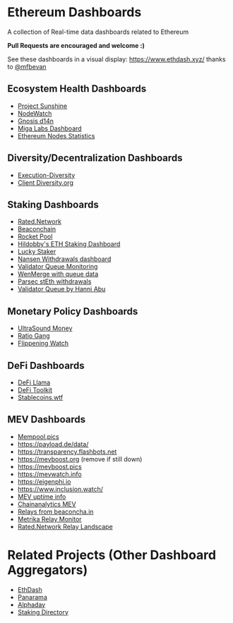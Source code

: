 # Ethereum Dashboards

A collection of Real-time data dashboards related to Ethereum

**Pull Requests are encouraged and welcome :)**

See these dashboards in a visual display: https://www.ethdash.xyz/ thanks to [@mfbevan](https://twitter.com/mfbevan)

## Ecosystem Health Dashboards

* [Project Sunshine](https://ethsunshine.com)
* [NodeWatch](https://nodewatch.io)
* [Gnosis d14n](https://d14n.info/ethereum)
* [Miga Labs Dashboard](https://monitoreth.io)
* [Ethereum Nodes Statistics](https://ethernodes.org/)


## Diversity/Decentralization Dashboards

* [Execution-Diversity](https://execution-diversity.info/)
* [Client Diversity.org](https://clientdiversity.org)

## Staking Dashboards

* [Rated.Network](https://www.rated.network/)
* [Beaconchain](https://beaconcha.in)
* [Rocket Pool](https://rocketscan.io)
* [Hildobby's ETH Staking Dashboard](https://dune.com/hildobby/eth2-staking)
* [Lucky Staker](https://luckystaker.com/home)
* [Nansen Withdrawals dashboard](https://query.nansen.ai/public/dashboards/Hk93n66vsO0uvycfui8ypF2xcpNhpraxfwX5AWZJ)
* [Validator Queue Monitoring](https://validator-queue-monitoring.vercel.app/)
* [WenMerge with queue data](https://wenmerge.com)
* [Parsec stEth withdrawals](https://app.parsec.finance/layout/wilburforce/dE0XOJyv)
* [Validator Queue by Hanni Abu](https://validatorqueue.com)

## Monetary Policy Dashboards

* [UltraSound Money](https://ultrasound.money/)
* [Ratio Gang](https://ratiogang.com/)
* [Flippening Watch](https://www.flippening.watch/)

## DeFi Dashboards

* [DeFi Llama](https://defillama.com/)
* [DeFi Toolkit](https://hackmd.io/@gweicz/defi-toolkit/)
* [Stablecoins.wtf](https://stablecoins.wtf/)


## MEV Dashboards
* [Mempool.pics](https://mempool.pics)
* https://payload.de/data/
* https://transparency.flashbots.net
* https://mevboost.org (remove if still down)
* https://mevboost.pics
* https://mevwatch.info
* https://eigenphi.io
* https://www.inclusion.watch/
* [MEV uptime info](https://mev-relays.beaconstate.info/])
* [Chainanalytics MEV](https://dune.com/ChainsightAnalytics/mev-after-ethereum-merge)
* [Relays from beaconcha.in](https://beaconcha.in/relays)
* [Metrika Relay Monitor](https://app.metrika.co/dashboard/ethereum/relay-monitor/north-america-east?tr=30m)
* [Rated.Network Relay Landscape](https://www.rated.network/relays?network=mainnet)


# Related Projects (Other Dashboard Aggregators)

* [EthDash](https://www.ethdash.xyz/)
* [Panarama](https://panarama.xyz/) 
* [Alphaday](https://app.alphaday.com/)
* [Staking Directory](https://staking.directory)
